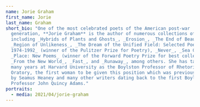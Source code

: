 ```yaml
---
name: Jorie Graham
first_name: Jorie
last_name: Graham
short_bio: "One of the most celebrated poets of the American post-war
  generation, **Jorie Graham** is the author of numerous collections of poetry,
  including _Hybrids of Plants and Ghosts_, _Erosion_, _The End of Beauty_,
  _Region of Unlikeness_, _The Dream of the Unified Field: Selected Poems
  1974-1992_ (winner of the Pulitzer Prize for Poetry), _Never_, _Sea Change_,
  _Place: New Poems_ (winner of the Forward Poetry Prize for best collection),
  _From the New World_, _Fast_, and _Runaway_, among others. She has taught for
  many years at Harvard University as the Boylston Professor of Rhetoric and
  Oratory, the first woman to be given this position which was previously held
  by Seamus Heaney and many other writers dating back to the first Boylston
  Professor John Quincy Adams."
portraits:
  - media: 2021/04/jorie-graham
---
```

